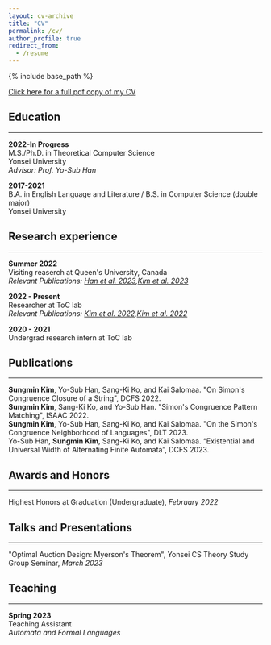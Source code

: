 ```yaml
---
layout: cv-archive
title: "CV"
permalink: /cv/
author_profile: true
redirect_from:
  - /resume
---
```


<style>
a.uline {text-decoration:underline;}
</style>

{% include base_path %}

<a href="../files/cv.pdf" class="uline">Click here for a full pdf copy of my CV</a>

## Education
---
**2022-In Progress**<br>
M.S./Ph.D. in Theoretical Computer Science<br>
Yonsei University<br>
*Advisor: Prof. Yo-Sub Han*

**2017-2021**<br>
B.A. in English Language and Literature / B.S. in Computer Science (double major)<br>
Yonsei University

## Research experience
---

**Summer 2022**<br>
Visiting reaserch at Queen's University, Canada<br>
*Relevant Publications: <a href="../publications/23_DCFS" class="uline">Han et al. 2023</a>,<a href="../publications/23_DLT" class="uline">Kim et al. 2023</a>*<br>

**2022 - Present**<br>
Researcher at ToC lab<br>
*Relevant Publications: <a href="../publications/22_DCFS" class="uline">Kim et al. 2022</a>,<a href="../publications/22_ISAAC" class="uline">Kim et al. 2022</a>*<br>

**2020 - 2021**<br>
Undergrad research intern at ToC lab<br>


## Publications
---
**Sungmin Kim**, Yo-Sub Han, Sang-Ki Ko, and Kai Salomaa. "On Simon's Congruence Closure of a String", DCFS 2022.<br>
**Sungmin Kim**, Sang-Ki Ko, and Yo-Sub Han. "Simon's Congruence Pattern Matching", ISAAC 2022.<br>
**Sungmin Kim**, Yo-Sub Han, Sang-Ki Ko, and Kai Salomaa. "On the Simon's Congruence Neighborhood of Languages", DLT 2023.<br>
Yo-Sub Han, **Sungmin Kim**, Sang-Ki Ko, and Kai Salomaa. “Existential and Universal Width of Alternating Finite Automata”, DCFS 2023.



## Awards and Honors
---
Highest Honors at Graduation (Undergraduate), *February 2022*<br>


## Talks and Presentations
---
"Optimal Auction Design: Myerson's Theorem", Yonsei CS Theory Study Group Seminar, *March 2023*


## Teaching
---
**Spring 2023**<br>
Teaching Assistant<br>
*Automata and Formal Languages*
